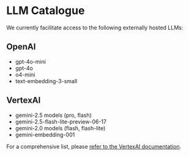 # LLM Catalogue

We currently facilitate access to the following externally hosted LLMs:

## OpenAI
-   gpt-4o-mini
-   gpt-4o
-   o4-mini
-   text-embedding-3-small

## VertexAI
-   gemini-2.5 models (pro, flash)
-   gemini-2.5-flash-lite-preview-06-17
-   gemini-2.0 models (flash, flash-lite)
-   gemini-embedding-001

For a comprehensive list, please [refer to the VertexAI documentation](https://cloud.google.com/vertex-ai/generative-ai/docs/learn/models).
